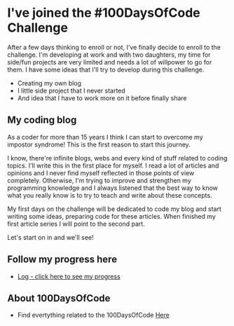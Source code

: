 # I've joined the #100DaysOfCode Challenge

After a few days thinking to enroll or not, I've finally decide to enroll to the challenge. I'm developing at work and with two daughters, my time for side/fun projects are very limited and needs a lot of willpower to go for them. I have some ideas that I'll try to develop during this challenge.

* Creating my own blog
* I little side project that I never started
* And idea that I have to work more on it before finally share

## My coding blog

As a coder for more than 15 years I think I can start to overcome my impostor syndrome! This is the first reason to start this journey.

I know, there're infinite blogs, webs and every kind of stuff related to coding topics. I'll write this in the first place for myself. I read a lot of articles and opinions and I never find myself reflected in those points of view completely.
Otherwise, I'm trying to improve and strengthen my programming knowledge and I always listened that the best way to know what you really know is to try to teach and write about these concepts.

My first days on the challenge will be dedicated to code my blog and start writing some ideas, preparing code for these articles. When finished my first article series I will point to the second part. 

Let's start on in and we'll see!

## Follow my progress here

* [Log - click here to see my progress](log.md)

## About 100DaysOfCode

* Find evertything related to the 100DaysOfCode [Here](https://github.com/kallaway/100-days-of-code)
